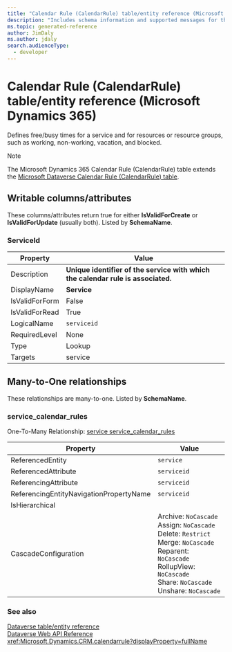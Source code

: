 ```yaml
---
title: "Calendar Rule (CalendarRule) table/entity reference (Microsoft Dynamics 365)"
description: "Includes schema information and supported messages for the Calendar Rule (CalendarRule) table/entity with Microsoft Dynamics 365."
ms.topic: generated-reference
author: JimDaly
ms.author: jdaly
search.audienceType: 
  - developer
---
```


# Calendar Rule (CalendarRule) table/entity reference (Microsoft Dynamics 365)

Defines free/busy times for a service and for resources or resource groups, such as working, non-working, vacation, and blocked.

> [!NOTE]
> The Microsoft Dynamics 365 Calendar Rule (CalendarRule) table extends the [Microsoft Dataverse Calendar Rule (CalendarRule) table](/power-apps/developer/data-platform/reference/entities/calendarrule).



## Writable columns/attributes

These columns/attributes return true for either **IsValidForCreate** or **IsValidForUpdate** (usually both). Listed by **SchemaName**.

### <a name="BKMK_ServiceId"></a> ServiceId

|Property|Value|
|---|---|
|Description|**Unique identifier of the service with which the calendar rule is associated.**|
|DisplayName|**Service**|
|IsValidForForm|False|
|IsValidForRead|True|
|LogicalName|`serviceid`|
|RequiredLevel|None|
|Type|Lookup|
|Targets|service|


## Many-to-One relationships

These relationships are many-to-one. Listed by **SchemaName**.

### <a name="BKMK_service_calendar_rules"></a> service_calendar_rules

One-To-Many Relationship: [service service_calendar_rules](service.md#BKMK_service_calendar_rules)

|Property|Value|
|---|---|
|ReferencedEntity|`service`|
|ReferencedAttribute|`serviceid`|
|ReferencingAttribute|`serviceid`|
|ReferencingEntityNavigationPropertyName|`serviceid`|
|IsHierarchical||
|CascadeConfiguration|Archive: `NoCascade`<br />Assign: `NoCascade`<br />Delete: `Restrict`<br />Merge: `NoCascade`<br />Reparent: `NoCascade`<br />RollupView: `NoCascade`<br />Share: `NoCascade`<br />Unshare: `NoCascade`|



### See also

[Dataverse table/entity reference](/power-apps/developer/data-platform/reference/about-entity-reference)  
[Dataverse Web API Reference](/power-apps/developer/data-platform/webapi/reference/about)   
<xref:Microsoft.Dynamics.CRM.calendarrule?displayProperty=fullName>
